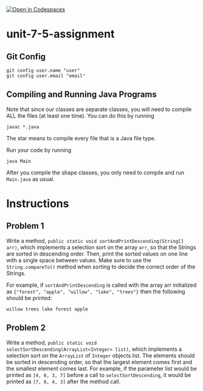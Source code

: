 [![Open in Codespaces](https://classroom.github.com/assets/launch-codespace-2972f46106e565e64193e422d61a12cf1da4916b45550586e14ef0a7c637dd04.svg)](https://classroom.github.com/open-in-codespaces?assignment_repo_id=18400136)
# unit-7-5-assignment

## Git Config
```
git config user.name "user"
git config user.email "email"
```

## Compiling and Running Java Programs
Note that since our classes are separate classes, you will need to compile ALL the files (at least one time).  You can do this by running
```
javac *.java
```
The star means to compile every file that is a Java file type.

Run your code by running
```
java Main
```

After you compile the shape classes, you only need to compile and run `Main.java` as usual.

# Instructions  

## Problem 1
Write a method, `public static void sortAndPrintDescending(String[] arr)`, which implements a selection sort on the array `arr`, so that the Strings are sorted in descending order. Then, print the sorted values on one line with a single space between values. Make sure to use the `String.compareTo()` method when sorting to decide the correct order of the Strings.

For example, if `sortAndPrintDescending` is called with the array arr initialized as `{"forest", "apple", "willow", "lake", "trees"}` then the following should be printed:
```
willow trees lake forest apple
```

## Problem 2
Write a method, `public static void selectSortDescending(ArrayList<Integer> list)`, which implements a selection sort on the `ArrayList` of `Integer` objects list. The elements should be sorted in descending order, so that the largest element comes first and the smallest element comes last. For example, if the parameter list would be printed as `[4, 6, 3, 7]` before a call to `selectSortDescending`, it would be printed as `[7, 6, 4, 3]` after the method call.

